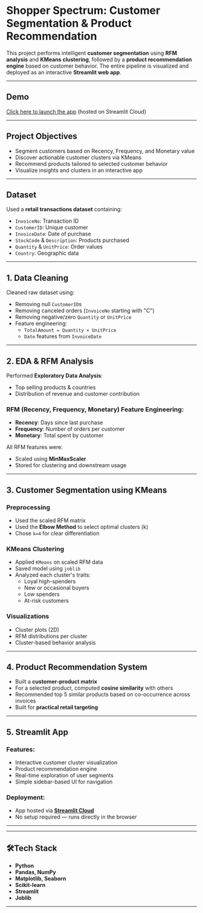 # Shopper Spectrum: Customer Segmentation & Product Recommendation

This project performs intelligent **customer segmentation** using **RFM analysis** and **KMeans clustering**, followed by a **product recommendation engine** based on customer behavior. The entire pipeline is visualized and deployed as an interactive **Streamlit web app**.

---

## Demo

[Click here to launch the app]([https://your-app-name.streamlit.app](https://ecommerce-customer-segmentation-recommender.streamlit.app/)) (hosted on Streamlit Cloud)

---

## Project Objectives

- Segment customers based on Recency, Frequency, and Monetary value
- Discover actionable customer clusters via KMeans
- Recommend products tailored to selected customer behavior
- Visualize insights and clusters in an interactive app

---

## Dataset

Used a **retail transactions dataset** containing:

- `InvoiceNo`: Transaction ID
- `CustomerID`: Unique customer
- `InvoiceDate`: Date of purchase
- `StockCode` & `Description`: Products purchased
- `Quantity` & `UnitPrice`: Order values
- `Country`: Geographic data

---

## 1. Data Cleaning

Cleaned raw dataset using:

- Removing null `CustomerID`s
- Removing canceled orders (`InvoiceNo` starting with "C")
- Removing negative/zero `Quantity` or `UnitPrice`
- Feature engineering:
  - `TotalAmount = Quantity × UnitPrice`
  - `Date` features from `InvoiceDate`

---

## 2. EDA & RFM Analysis

Performed **Exploratory Data Analysis**:

- Top selling products & countries
- Distribution of revenue and customer contribution

### RFM (Recency, Frequency, Monetary) Feature Engineering:

- **Recency**: Days since last purchase
- **Frequency**: Number of orders per customer
- **Monetary**: Total spent by customer

All RFM features were:

- Scaled using **MinMaxScaler**
- Stored for clustering and downstream usage

---

## 3. Customer Segmentation using KMeans

### Preprocessing

- Used the scaled RFM matrix
- Used the **Elbow Method** to select optimal clusters (k)
- Chose `k=4` for clear differentiation

### KMeans Clustering

- Applied `KMeans` on scaled RFM data
- Saved model using `joblib`
- Analyzed each cluster's traits:
  - Loyal high-spenders
  - New or occasional buyers
  - Low spenders
  - At-risk customers

### Visualizations

- Cluster plots (2D)
- RFM distributions per cluster
- Cluster-based behavior analysis

---

## 4. Product Recommendation System

- Built a **customer-product matrix**
- For a selected product, computed **cosine similarity** with others
- Recommended top 5 similar products based on co-occurrence across invoices
- Built for **practical retail targeting**

---

## 5. Streamlit App

### Features:

- Interactive customer cluster visualization
- Product recommendation engine
- Real-time exploration of user segments
- Simple sidebar-based UI for navigation

### Deployment:

- App hosted via **[Streamlit Cloud]([https://streamlit.io/cloud](https://ecommerce-customer-segmentation-recommender.streamlit.app/))**  
- No setup required — runs directly in the browser

---

---

## 🛠Tech Stack

- **Python**
- **Pandas, NumPy**
- **Matplotlib, Seaborn**
- **Scikit-learn**
- **Streamlit**
- **Joblib**

---
